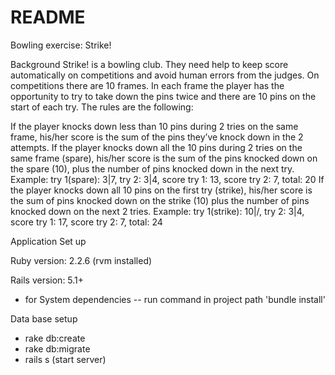 # README
Bowling exercise: Strike!

Background Strike! is a bowling club. They need help to keep score automatically on competitions and avoid human errors from the judges. On competitions there are 10 frames. In each frame the player has the opportunity to try to take down the pins twice and there are 10 pins on the start of each try. The rules are the following:

If the player knocks down less than 10 pins during 2 tries on the same frame, his/her score is the sum of the pins they’ve knock down in the 2 attempts.
If the player knocks down all the 10 pins during 2 tries on the same frame (spare), his/her score is the sum of the pins knocked down on the spare (10), plus the number of pins knocked down in the next try. Example: try 1(spare): 3|7, try 2: 3|4, score try 1: 13, score try 2: 7, total: 20
If the player knocks down all 10 pins on the first try (strike), his/her score is the sum of pins knocked down on the strike (10) plus the number of pins knocked down on the next 2 tries. Example: try 1(strike): 10|/, try 2: 3|4, score try 1: 17, score try 2: 7, total: 24

Application Set up 

Ruby version: 2.2.6 (rvm installed)

Rails version: 5.1+

* for System dependencies -- run command in project path 'bundle install'

Data base setup 

* rake db:create
* rake db:migrate
* rails s (start server)
